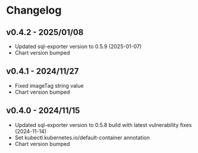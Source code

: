 # Changelog

## v0.4.2 - 2025/01/08

* Updated sql-exporter version to 0.5.9 (2025-01-07)
* Chart version bumped

## v0.4.1 - 2024/11/27

* Fixed imageTag string value
* Chart version bumped

## v0.4.0 - 2024/11/15

* Updated sql-exporter version to 0.5.8 build with latest vulnerability fixes (2024-11-14)
* Set kubectl.kubernetes.io/default-container annotation
* Chart version bumped
